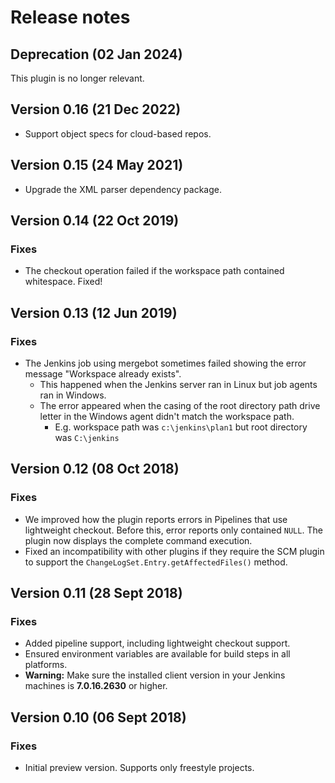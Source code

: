 # Release notes

## Deprecation (02 Jan 2024)

This plugin is no longer relevant.

## Version 0.16 (21 Dec 2022)

* Support object specs for cloud-based repos.

## Version 0.15 (24 May 2021)

* Upgrade the XML parser dependency package.

## Version 0.14 (22 Oct 2019)

### Fixes

* The checkout operation failed if the workspace path contained whitespace. Fixed!

## Version 0.13 (12 Jun 2019)

### Fixes

* The Jenkins job using mergebot sometimes failed showing the error message
  "Workspace already exists".
  * This happened when the Jenkins server ran in Linux but job agents ran in Windows.
  * The error appeared when the casing of the root directory path drive letter in the Windows agent
  didn't match the workspace path.
    * E.g. workspace path was `c:\jenkins\plan1` but root directory was `C:\jenkins`

## Version 0.12 (08 Oct 2018)

### Fixes

* We improved how the plugin reports errors in Pipelines that use lightweight checkout. Before this,
  error reports only contained `NULL`. The plugin now displays the complete command execution.
* Fixed an incompatibility with other plugins if they require the SCM plugin to support the
  `ChangeLogSet.Entry.getAffectedFiles()` method.

## Version 0.11 (28 Sept 2018)

### Fixes

* Added pipeline support, including lightweight checkout support.
* Ensured environment variables are available for build steps in all platforms.
* **Warning:** Make sure the installed client version in your Jenkins machines is **7.0.16.2630** or
  higher.

## Version 0.10 (06 Sept 2018)

### Fixes

* Initial preview version. Supports only freestyle projects.
